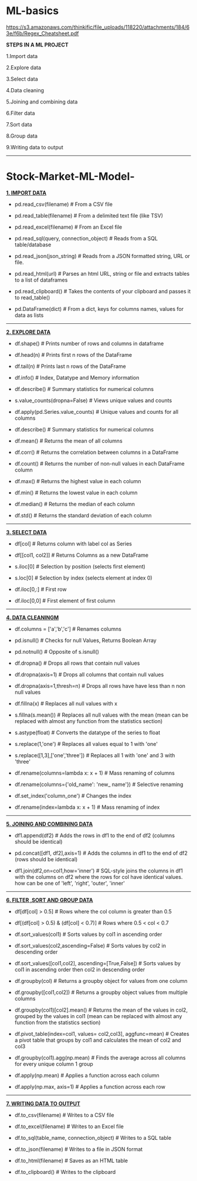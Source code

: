 # ML-basics

https://s3.amazonaws.com/thinkific/file_uploads/118220/attachments/184/63e/f6b/Regex_Cheatsheet.pdf 

<B> STEPS IN A ML PROJECT </B>

1.Import data

2.Explore data

3.Select data

4.Data cleaning 

5.Joining and combining data

6.Filter data

7.Sort data 

8.Group data 

9.Writing data to output 
<hr>

# Stock-Market-ML-Model-
                             
<b><u>1. IMPORT DATA </b></u>


- pd.read_csv(filename)	 # From a CSV file

- pd.read_table(filename) # From a delimited text file (like TSV)

- pd.read_excel(filename) # From an Excel file

- pd.read_sql(query, connection_object) # Reads from a SQL table/database

- pd.read_json(json_string) # Reads from a JSON formatted string, URL or file.

- pd.read_html(url) # Parses an html URL, string or file and extracts tables to a list of dataframes

- pd.read_clipboard() # Takes the contents of your clipboard and passes it to read_table()

- pd.DataFrame(dict) # From a dict, keys for columns names, values for data as lists

<hr>

<b><u>2. EXPLORE DATA </b></u>

- df.shape() # Prints number of rows and columns in dataframe

- df.head(n) # Prints first n rows of the DataFrame

- df.tail(n) # Prints last n rows of the DataFrame

- df.info() # Index, Datatype and Memory information

- df.describe() # Summary statistics for numerical columns

- s.value_counts(dropna=False) # Views unique values and counts

- df.apply(pd.Series.value_counts) # Unique values and counts for all columns

- df.describe() # Summary statistics for numerical columns

- df.mean() # Returns the mean of all columns

- df.corr() # Returns the correlation between columns in a DataFrame

- df.count() # Returns the number of non-null values in each DataFrame column

- df.max() # Returns the highest value in each column

- df.min() # Returns the lowest value in each column

- df.median() # Returns the median of each column

- df.std() # Returns the standard deviation of each column

<hr>

<u><b>3. SELECT DATA</b></u>

- df[col] # Returns column with label col as Series

- df[[col1, col2]] # Returns Columns as a new DataFrame

- s.iloc[0] # Selection by position (selects first element)

- s.loc[0] # Selection by index (selects element at index 0)

- df.iloc[0,:] # First row

- df.iloc[0,0] # First element of first column
<hr>
 
<u><b>4. DATA CLEANINGM</b></u>

- df.columns = ['a','b','c'] # Renames columns

- pd.isnull() # Checks for null Values, Returns Boolean Array

- pd.notnull() # Opposite of s.isnull()

- df.dropna() # Drops all rows that contain null values

- df.dropna(axis=1) # Drops all columns that contain null values

- df.dropna(axis=1,thresh=n) # Drops all rows have have less than n non null values

- df.fillna(x) # Replaces all null values with x

- s.fillna(s.mean()) # Replaces all null values with the mean (mean can be replaced with almost any function from the statistics section)

- s.astype(float) # Converts the datatype of the series to float

- s.replace(1,'one') # Replaces all values equal to 1 with 'one'

- s.replace([1,3],['one','three']) # Replaces all 1 with 'one' and 3 with 'three'

- df.rename(columns=lambda x: x + 1) # Mass renaming of columns

- df.rename(columns={'old_name': 'new_ name'}) # Selective renaming

- df.set_index('column_one') # Changes the index

- df.rename(index=lambda x: x + 1) # Mass renaming of index

<hr>

<u><b>5. JOINING AND COMBINING DATA </b></u>

- df1.append(df2) # Adds the rows in df1 to the end of df2 (columns should be identical)

- pd.concat([df1, df2],axis=1) # Adds the columns in df1 to the end of df2 (rows should be identical)

- df1.join(df2,on=col1,how='inner') # SQL-style joins the columns in df1 with the columns on df2 where the rows for col have identical values. how can be one of 'left', 'right', 
'outer', 'inner'<strong> </strong>
 
 <hr>
 
<u><b>6. FILTER ,SORT AND GROUP DATA</b></u>
 
- df[df[col] > 0.5] # Rows where the col column is greater than 0.5

- df[(df[col] > 0.5) & (df[col] < 0.7)] # Rows where 0.5 < col < 0.7

- df.sort_values(col1) # Sorts values by col1 in ascending order

- df.sort_values(col2,ascending=False) # Sorts values by col2 in descending order

- df.sort_values([col1,col2], ascending=[True,False]) # Sorts values by col1 in ascending order then col2 in descending order

- df.groupby(col) # Returns a groupby object for values from one column

- df.groupby([col1,col2]) # Returns a groupby object values from multiple columns

- df.groupby(col1)[col2].mean() # Returns the mean of the values in col2, grouped by the values in col1 (mean can be replaced with almost any function from the statistics section)

- df.pivot_table(index=col1, values= col2,col3], aggfunc=mean) # Creates a pivot table that groups by col1 and calculates the mean of col2 and col3

- df.groupby(col1).agg(np.mean) # Finds the average across all columns for every unique column 1 group

- df.apply(np.mean) # Applies a function across each column

- df.apply(np.max, axis=1) # Applies a function across each row
 
 <hr>
 
<u><b>7. WRITING DATA TO OUTPUT</b></u>
 
- df.to_csv(filename) # Writes to a CSV file

- df.to_excel(filename) # Writes to an Excel file

- df.to_sql(table_name, connection_object) # Writes to a SQL table

- df.to_json(filename) # Writes to a file in JSON format

- df.to_html(filename) # Saves as an HTML table

- df.to_clipboard() # Writes to the clipboard
                               


